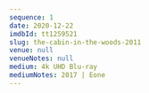 ```yaml
---
sequence: 1
date: 2020-12-22
imdbId: tt1259521
slug: the-cabin-in-the-woods-2011
venue: null
venueNotes: null
medium: 4k UHD Blu-ray
mediumNotes: 2017 | Eone
---
```


